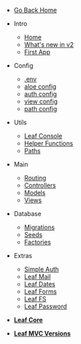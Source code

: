* [Go Back Home](/)

* Intro
  * [Home](/leaf-mvc/v/2.0/ "Leaf MVC")
  * [What's new in v2](/leaf-mvc/v/2.0/new "What's new in v2")
  * [First App](/leaf-mvc/v/2.0/intro/first-app "Your First App")

* Config
  * [.env](/leaf-mvc/v/2.0/config/env "Environment Vars - Leaf MVC")
  * [aloe config](/leaf-mvc/v/2.0/config/aloe "Aloe Config - Leaf MVC")
  * [auth config](/leaf-mvc/v/2.0/config/auth "Auth Config - Leaf MVC")
  * [view config](/leaf-mvc/v/2.0/config/views "View Config - Leaf MVC")
  * [path config](/leaf-mvc/v/2.0/config/paths "Path Config - Leaf MVC")

* Utils
  * [Leaf Console](/leaf-mvc/v/2.0/utils/console "Leaf Console - Leaf MVC")
  * [Helper Functions](/leaf-mvc/v/2.0/utils/functions "Helpers - Leaf MVC")
  * [Paths](/leaf-mvc/v/2.0/utils/paths "Paths - Leaf MVC")

* Main
  * [Routing](/leaf-mvc/v/2.0/core/routing "Routing - Leaf MVC")
  * [Controllers](/leaf-mvc/v/2.0/core/controllers "Controllers - Leaf MVC")
  * [Models](/leaf-mvc/v/2.0/core/models "Models - Leaf MVC")
  * [Views](/leaf-mvc/v/2.0/core/views "Views - Leaf MVC")

* Database
  * [Migrations](/leaf-mvc/v/2.0/database/migrations "Migrations - Leaf MVC")
  * [Seeds](/leaf-mvc/v/2.0/database/seeds "Seeds - Leaf MVC")
  * [Factories](/leaf-mvc/v/2.0/database/factories "Factories - Leaf MVC")

* Extras
  * [Simple Auth](leaf/v/2.4.3/core/auth)
  * [Leaf Mail](leaf/v/2.4.3/core/mail)
  * [Leaf Dates](leaf/v/2.4.3/core/date)
  * [Leaf Forms](leaf/v/2.4.3/core/forms)
  * [Leaf FS](leaf/v/2.4.3/core/fs "Leaf FileSystem")
  * [Leaf Password](2.1/beta-zone/password "Leaf Password Helper")

* [**Leaf Core**](/leaf/)

* [**Leaf MVC Versions**](leaf-mvc/versions)
